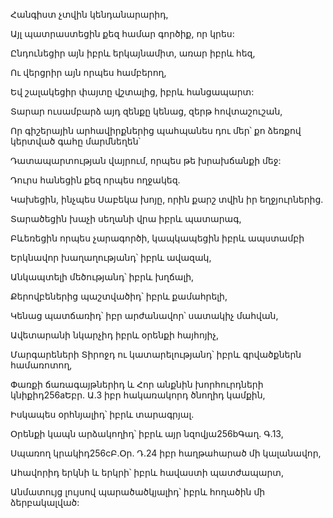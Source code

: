 Հանգիստ չտվին կենդանարարիդ,


Այլ պատրաստեցին քեզ համար գործիք, որ կրես:


Ընդունեցիր այն իբրև երկայնամիտ, առար իբրև հեզ,


Ու վերցրիր այն որպես համբերող,


Եվ շալակեցիր փայտը վշտալից, իբրև հանցապարտ:


Տարար ուսամբարձ այդ զենքը կենաց, զերթ հովտաշուշան,


Որ գիշերային արհավիրքներից պահպանես դու մեր՝ քո ձեռքով կերտված գահը մարմնեղեն՝


Դատապարտության վայրում, որպես թե խրախճանքի մեջ:


Դուրս հանեցին քեզ որպես ողջակեզ.


Կախեցին, ինչպես Սաբեկա խոյը, որին քարշ տվին իր եղջյուրներից.


Տարածեցին խաչի սեղանի վրա իբրև պատարագ,


Բևեռեցին որպես չարագործի, կապկապեցին իբրև ապստամբի


Երկնավոր խաղաղությանդ՝ իբրև ավազակ,


Անկապտելի մեծությանդ՝ իբրև խղճալի,


Քերովբեներից պաշտվածիդ՝ իբրև քամահրելի,


Կենաց պատճառիդ՝ իբր արժանավոր՝ սատակիչ մահվան,


Ավետարանի նկարչիդ իբրև օրենքի հայհոյիչ,


Մարգարեների Տիրոջդ ու կատարելությանդ՝ իբրև գրվածքներն համառոտող,


Փառքի ճառագայթներիդ և Հոր անքնին խորհուրդների կնիքիդ256aԵբր. Ա.3 իբր հակառակորդ ծնողիդ կամքին,


Իսկապես օրհնյալիդ՝ իբրև տարագրյալ.


Օրենքի կապն արձակողիդ՝ իբրև այր նզովյա256bԳաղ. Գ.13,


Սպառող կրակիդ256cԲ.Օր. Դ.24 իբր հաղթահարած մի կալանավոր,


Ահավորիդ երկնի և երկրի՝ իբրև հավաստի պատժապարտ,


Անմատույց լույսով պարածածկյալիդ՝ իբրև հողածին մի ձերբակալված: